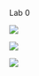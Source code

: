 Lab 0 


[![](https://mermaid.ink/img/pako:eNqlksFKAzEQhl8lzHmTXddDIYeCotSDhUL3Zi4hGdutTbIm2Yos-y4-i09m0i1IwR7UuWUm__fPMDOAchqBQ8DXHq3Cu1ZuvDTCkhS33r0F9HQ-X6M_oOfkoWlWZHHfkG2MXeBlWdczjcYxvXPhwJQzZbeXCsMEmGRJfyJlwPKRZs9_OBjZWqbCRY_z-t8tdhcIhP9c_gVfyygTwNmzGej3DE8DsdIgJwIWNysBBUmS47Ou6mtaXdFqJmAsPj8YgwIM-tSTToscMlFA3KJBAVmgpX8RIOyY_sk-uvW7VcCj77GAvsvY09KBP8t9SFnUbXR-OV3G8UDGL239tYc?type=png)](https://mermaid.live/edit#pako:eNqlksFKAzEQhl8lzHmTXddDIYeCotSDhUL3Zi4hGdutTbIm2Yos-y4-i09m0i1IwR7UuWUm__fPMDOAchqBQ8DXHq3Cu1ZuvDTCkhS33r0F9HQ-X6M_oOfkoWlWZHHfkG2MXeBlWdczjcYxvXPhwJQzZbeXCsMEmGRJfyJlwPKRZs9_OBjZWqbCRY_z-t8tdhcIhP9c_gVfyygTwNmzGej3DE8DsdIgJwIWNysBBUmS47Ou6mtaXdFqJmAsPj8YgwIM-tSTToscMlFA3KJBAVmgpX8RIOyY_sk-uvW7VcCj77GAvsvY09KBP8t9SFnUbXR-OV3G8UDGL239tYc)




[![](https://mermaid.ink/img/pako:eNqdkr1OwzAQx1_FujlfhAHhoVMRDFSq1DDhxbIPkhJ_YDsVKMq79Fn6ZNgNHSo6oHq88-_3P-luBGEkAgWPnwNqgcuOvzuumCbxvXh0-WKxQbdDR8lT06zJ40ND2hCsp2VZ13cSlSnk1vhdIYwqveUzOjMRTo6Erp7zFHWtGL-4sj1ya2NEqXinC-H9Rdt5888g10RtLyURetY7Bf07R_LAI230GX8SvI5k3XOBlDBYYt92DDISkWOhrurbvLrJq3sGU3bYF8VhH0nIQKGLU8m40TFpGYQWFTJIlOTugwHTU_zHh2A231oADW7ADAab3L_bB_rGex-rKLtg3Go-keOlTD9ld7i5?type=png)](https://mermaid.live/edit#pako:eNqdkr1OwzAQx1_FujlfhAHhoVMRDFSq1DDhxbIPkhJ_YDsVKMq79Fn6ZNgNHSo6oHq88-_3P-luBGEkAgWPnwNqgcuOvzuumCbxvXh0-WKxQbdDR8lT06zJ40ND2hCsp2VZ13cSlSnk1vhdIYwqveUzOjMRTo6Erp7zFHWtGL-4sj1ya2NEqXinC-H9Rdt5888g10RtLyURetY7Bf07R_LAI230GX8SvI5k3XOBlDBYYt92DDISkWOhrurbvLrJq3sGU3bYF8VhH0nIQKGLU8m40TFpGYQWFTJIlOTugwHTU_zHh2A231oADW7ADAab3L_bB_rGex-rKLtg3Go-keOlTD9ld7i5)





[![](https://mermaid.ink/img/pako:eNo1j08LwjAMxb9KyXl_YBehh50UFRyKm7deShvd1Laz7QYy9t1tN8wpvOSXlzeBMBKBgsPPgFrgtuMPyxXTJNTNoU3LskY7oqXk0DQXst81pPW-dzTPi2IjUZlMPo0bM2FUfqyv55VdoUDHI5GtTmn0WqaQgEKreCeD9RQlBr5FhQxoaCW3LwZMz2GPD97UXy2AejtgAkMvuf-_CfTO3y6oKDtvbLVmWSLNP5CaR8s?type=png)](https://mermaid.live/edit#pako:eNo1j08LwjAMxb9KyXl_YBehh50UFRyKm7deShvd1Laz7QYy9t1tN8wpvOSXlzeBMBKBgsPPgFrgtuMPyxXTJNTNoU3LskY7oqXk0DQXst81pPW-dzTPi2IjUZlMPo0bM2FUfqyv55VdoUDHI5GtTmn0WqaQgEKreCeD9RQlBr5FhQxoaCW3LwZMz2GPD97UXy2AejtgAkMvuf-_CfTO3y6oKDtvbLVmWSLNP5CaR8s)

